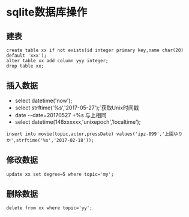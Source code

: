 # sqlite数据库操作

## 建表

```
create table xx if not exists(id integer primary key,name char(20) default 'xxx');
alter table xx add column yyy integer;
drop table xx;
```

## 插入数据

- select datetime('now');
- select strftime('%s','2017-05-27');`获取Unix时间戳
- date --date=20170527 +%s 与上相同
- select datetime(148xxxxxx,'unixepoch','localtime');

```
insert into movie(topic,actor,pressDate) values('ipz-899','上園ゆりか',strftime('%s','2017-02-18'));
```

## 修改数据

```
update xx set degree=5 where topic='my';
```

## 删除数据

```
delete from xx where topic='yy';
```
